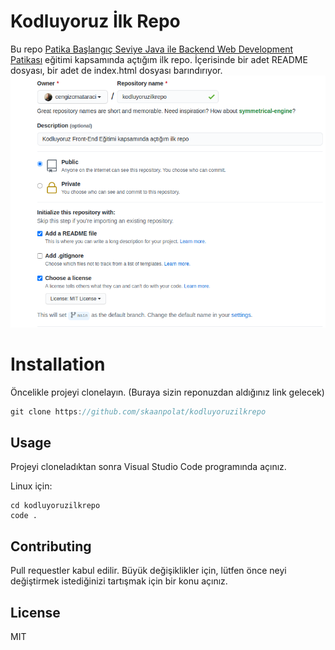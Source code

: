 # Kodluyoruz İlk Repo
Bu repo [Patika Başlangıç Seviye Java ile Backend Web Development Patikası](https://app.patika.dev/egitimler) eğitimi kapsamında açtığım ilk repo.
İçerisinde bir adet README dosyası, bir adet de index.html dosyası barındırıyor.
![](https://github.com/Kodluyoruz/taskforce/raw/main/git/odev1/figures/github.png)

# Installation
Öncelikle projeyi clonelayın. (Buraya sizin reponuzdan aldığınız link gelecek)

```java
git clone https://github.com/skaanpolat/kodluyoruzilkrepo
```
## Usage
Projeyi cloneladıktan sonra Visual Studio Code programında açınız.

Linux için:
```
cd kodluyoruzilkrepo
code .
```
## Contributing
Pull requestler kabul edilir. Büyük değişiklikler için, lütfen önce neyi değiştirmek istediğinizi tartışmak için bir konu açınız.

## License
MIT
